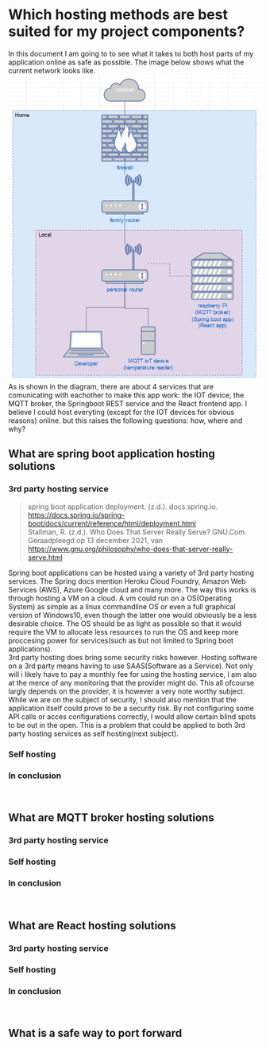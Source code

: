 # Which hosting methods are best suited for my project components?
In this document I am going to to see what it takes to both host parts of my application online as safe as possible.
The image below shows what the current network looks like.<br/>
![local network diagram](./Media/Demotica_Dashboard-local_network.png)<br/>
As is shown in the diagram, there are about 4 services that are comunicating with eachother to make this app work: the IOT device, the MQTT broker, the Springboot REST service and the React frontend app. I believe I could host everyting (except for the IOT devices for obvious reasons) online. but this raises the following questions: how, where and why?

## What are spring boot application hosting solutions
### 3rd party hosting service
>spring boot application deployment. (z.d.). docs.spring.io. https://docs.spring.io/spring-boot/docs/current/reference/html/deployment.html <br/>
>Stallman, R. (z.d.). Who Does That Server Really Serve? GNU.Com. Geraadpleegd op 13 december 2021, van https://www.gnu.org/philosophy/who-does-that-server-really-serve.html
>
Spring boot applications can be hosted using a variety of 3rd party hosting services. The Spring docs mention Heroku Cloud Foundry, Amazon Web Services (AWS), Azure Google cloud and many more. The way this works is through hosting a VM on a cloud. A vm could run on a OS(Operating System) as simple as a linux commandline OS or even a full graphical version of Windows10, even though the latter one would obviously be a less desirable choice. The OS should be as light as possible so that it would require the VM to allocate less resources to run the OS and keep more proccesing power for services(such as but not limited to Spring boot applications).<br/>
3rd party hosting does bring some security risks however. Hosting software on a 3rd party means having to use SAAS(Software as a Service). Not only will i likely have to pay a monthly fee for using the hosting service, I am also at the merce of any monitoring that the provider might do. This all ofcourse largly depends on the provider, it is however a very note worthy subject.<br/>
While we are on the subject of security, I should also mention that the application itself could prove to be a security risk. By not configuring some API calls or acces configurations correctly, I would allow certain blind spots to be out in the open. This is a problem that could be applied to both 3rd party hosting services as self hosting(next subject).
### Self hosting

### In conclusion
<br/>

## What are MQTT broker hosting solutions
### 3rd party hosting service
### Self hosting
### In conclusion
<br/>

## What are React hosting solutions
### 3rd party hosting service
### Self hosting
### In conclusion
<br/>

## What is a safe way to port forward
